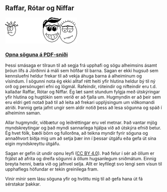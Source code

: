 ## Raffar, Rótar og Niffar

![Raffar, Rótar og Niffar](raffar_rotar_og_niffar.png?raw=true "Raffar, Rótar og Niffar")

### [Opna söguna á PDF-sniði](Raffar_Rotar_og_Niffar.pdf?raw=true)

Þessi smásaga er tilraun til að segja frá upphafi og sögu alheimsins ásamt þróun lífs á Jörðinni á máli sem höfðar til barna. Sagan er ekki hugsuð sem kennsluefni heldur frekar til að vekja áhuga barna á alheiminum og vísindum. Í sögunni nota ég ekki alltaf rétt heiti yfir hlutina heldur bý til ný orð og persónugeri efni og lögmál. Rafeindir, róteindir og nifteindir eru t.d. kallaðar Raffar, Rótar og Niffar. Ég læt samt stundum fylgja með útskýringar yfir hlutina og hugtökin sem verið er að fjalla um. Hugmyndin er að þeir sem eru eldri geti notað það til að leita að frekari upplýsingum um viðkomandi atriði. Þannig geta jafnt ungir sem aldir notið þess að lesa sögunna og spáð í alheiminn saman.

Allar hugmyndir, viðbætur og leiðréttingar eru vel metnar. Það vantar mjög myndskreytingar og það myndi sannarlega hjálpa við að útskýra efnið betur. Ég hvet fólk, bæði börn og fullorðna, að teikna myndir fyrir söguna og annaðhvort biðja mig um að setja þær inn í þessar útgáfu eða gefa út sína eigin myndskreyttu útgáfu.

Sagan er gefin út undir opnu leyfi ([CC BY 4.0](http://creativecommons.org/licenses/by/4.0/)). Það felur í sér að öllum er frjálst að afrita og dreifa sögunni á öllum hugsanlegum sniðmátum. Einnig breyta henni, bæta við og jafnvel selja. Allt er leyfilegt svo lengi sem vísun til upphaflegs höfundar er tekin greinilega fram. 

Vinir mínir sem lásu söguna yfir og hvöttu mig til að gefa hana út fá sérstakar þakkar.

